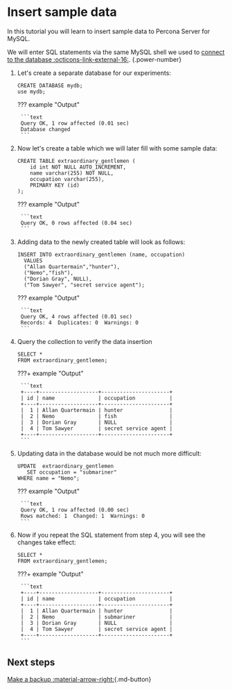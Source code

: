 # Insert sample data 

In this tutorial you will learn to insert sample data to Percona Server for MySQL.

We will enter SQL statements via the same MySQL shell we used to [connect to the database :octicons-link-external-16:](https://github.com/percona/k8spxc-docs/).
{.power-number}

1. Let's create a separate database for our experiments:

    ```mysql
    CREATE DATABASE mydb;
    use mydb;
    ```

    ??? example "Output"

        ```text
        Query OK, 1 row affected (0.01 sec)
        Database changed
        ```

2. Now let's create a table which we will later fill with some sample data: 

    ```mysql
    CREATE TABLE extraordinary_gentlemen (
        id int NOT NULL AUTO_INCREMENT,
        name varchar(255) NOT NULL,
        occupation varchar(255),
        PRIMARY KEY (id)
    );
    ```

    ??? example "Output"

        ```text
        Query OK, 0 rows affected (0.04 sec)
        ```
   
3. Adding data to the newly created table will look as follows:

    ```mysql
    INSERT INTO extraordinary_gentlemen (name, occupation)
      VALUES
      ("Allan Quartermain","hunter"),
      ("Nemo","fish"),
      ("Dorian Gray", NULL),
      ("Tom Sawyer", "secret service agent");
    ```

    ??? example "Output"

        ```text
        Query OK, 4 rows affected (0.01 sec)
        Records: 4  Duplicates: 0  Warnings: 0
        ```

4. Query the collection to verify the data insertion

    ```mysql
    SELECT *
    FROM extraordinary_gentlemen;
    ```

    ???+ example "Output"

        ```text
        +----+-------------------+----------------------+
        | id | name              | occupation           |
        +----+-------------------+----------------------+
        |  1 | Allan Quartermain | hunter               |
        |  2 | Nemo              | fish                 |
        |  3 | Dorian Gray       | NULL                 |
        |  4 | Tom Sawyer        | secret service agent |
        +----+-------------------+----------------------+
        ```

5. Updating data in the database would be not much more difficult:

    ```mysql
    UPDATE  extraordinary_gentlemen
       SET occupation = "submariner"
    WHERE name = "Nemo";
    ```

    ??? example "Output"

        ```text
        Query OK, 1 row affected (0.00 sec)
        Rows matched: 1  Changed: 1  Warnings: 0
        ```

6. Now if you repeat the SQL statement from step 4, you will see the changes
    take effect:

    ```mysql
    SELECT *
    FROM extraordinary_gentlemen;
    ```

    ???+ example "Output"

        ```text
        +----+-------------------+----------------------+
        | id | name              | occupation           |
        +----+-------------------+----------------------+
        |  1 | Allan Quartermain | hunter               |
        |  2 | Nemo              | submariner           |
        |  3 | Dorian Gray       | NULL                 |
        |  4 | Tom Sawyer        | secret service agent |
        +----+-------------------+----------------------+
        ```

## Next steps

[Make a backup :material-arrow-right:](backup-tutorial.md){.md-button}
